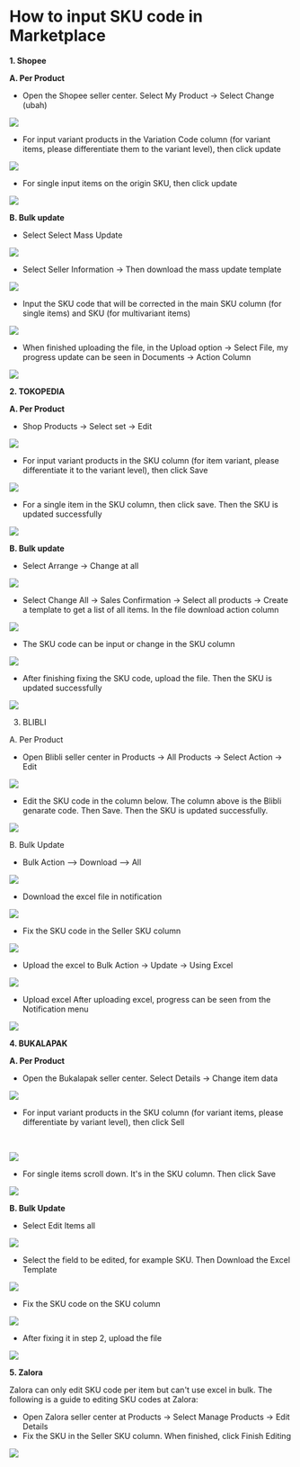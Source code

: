 # How to input SKU code in Marketplace

**1. Shopee**

**A. Per Product**

* Open the Shopee seller center. Select My Product -&gt; Select Change \(ubah\)

![](https://gblobscdn.gitbook.com/assets%2F-MQjyQQDEkdPNmbOIMd5%2F-MUSWBA4kKohiTyJIkoi%2F-MUSnEadckZRHmWAWjD3%2Fimage.png?alt=media&token=04152c55-e2bd-4d3a-bc1d-479236fea33f)

* For input variant products in the Variation Code column \(for variant items, please differentiate them to the variant level\), then click update

![](https://gblobscdn.gitbook.com/assets%2F-MQjyQQDEkdPNmbOIMd5%2F-MUSWBA4kKohiTyJIkoi%2F-MUSoqcO8BI_CJUNynEK%2Fimage.png?alt=media&token=2404d94c-e27f-45e1-b4f2-67322cbb4770)

* For single input items on the origin SKU, then click update

![](https://gblobscdn.gitbook.com/assets%2F-MQjyQQDEkdPNmbOIMd5%2F-MUSWBA4kKohiTyJIkoi%2F-MUSpRRU-2d4tB2Ev-2Q%2Fimage.png?alt=media&token=8b052467-bce5-4823-890b-0791357b0a71)

 **B. Bulk update**

* Select Select Mass Update

![](https://gblobscdn.gitbook.com/assets%2F-MQjyQQDEkdPNmbOIMd5%2F-MUSWBA4kKohiTyJIkoi%2F-MUSq2-eollahFqwiBZo%2Fimage.png?alt=media&token=4984189a-e852-4d9d-8147-528eb12bf217)

* Select Seller Information -&gt; Then download the mass update template

![](https://gblobscdn.gitbook.com/assets%2F-MQjyQQDEkdPNmbOIMd5%2F-MUSWBA4kKohiTyJIkoi%2F-MUSqNN32U1pQuTme0Ad%2Fimage.png?alt=media&token=2dfee238-76e7-41a6-a72c-a8b66041c7e5)

* Input the SKU code that will be corrected in the main SKU column \(for single items\) and SKU \(for multivariant items\)

![](https://gblobscdn.gitbook.com/assets%2F-MQjyQQDEkdPNmbOIMd5%2F-MUSWBA4kKohiTyJIkoi%2F-MUSr1eGxpY6N7qtSkXh%2Fimage.png?alt=media&token=47c6f47a-b1c1-4200-b41a-758a8175c01d)

* When finished uploading the file, in the Upload option -&gt; Select File, my progress update can be seen in Documents -&gt; Action Column

![](https://gblobscdn.gitbook.com/assets%2F-MQjyQQDEkdPNmbOIMd5%2F-MUSWBA4kKohiTyJIkoi%2F-MUSrXbu8Y6gQQcAyCOz%2Fimage.png?alt=media&token=b05d097e-915a-4664-a542-99ba11a9e8e9)

**2. TOKOPEDIA**

**A. Per Product**

* Shop Products -&gt; Select set -&gt; Edit

![](https://gblobscdn.gitbook.com/assets%2F-MQjyQQDEkdPNmbOIMd5%2F-MUSsabBgDo6wNksj7Z3%2F-MUStRrmtdWBWcHqkfye%2Fimage.png?alt=media&token=056fb9f2-1bf6-4fba-a713-2975ea8cac4e)

* For input variant products in the SKU column \(for item variant, please differentiate it to the variant level\), then click Save

![](https://gblobscdn.gitbook.com/assets%2F-MQjyQQDEkdPNmbOIMd5%2F-MUSsabBgDo6wNksj7Z3%2F-MUSthBLQB92mNTzlW1-%2Fimage.png?alt=media&token=55184394-fff3-4b90-9a37-2e1dbe99df22)

* For a single item in the SKU column, then click save. Then the SKU is updated successfully

![](https://gblobscdn.gitbook.com/assets%2F-MQjyQQDEkdPNmbOIMd5%2F-MUSsabBgDo6wNksj7Z3%2F-MUSuIE4CtdBydThNRmI%2Fimage.png?alt=media&token=07b68360-308f-4ec7-8696-0c0854943b06)

**B. Bulk update**

* Select Arrange -&gt; Change at all

![](https://gblobscdn.gitbook.com/assets%2F-MQjyQQDEkdPNmbOIMd5%2F-MUSsabBgDo6wNksj7Z3%2F-MUSuspl7m_W8zZGAUEw%2Fimage.png?alt=media&token=fe1aef28-c625-49eb-8856-25269f19274b)

* Select Change All -&gt; Sales Confirmation -&gt; Select all products -&gt; Create a template to get a list of all items. In the file download action column

![](https://gblobscdn.gitbook.com/assets%2F-MQjyQQDEkdPNmbOIMd5%2F-MUSsabBgDo6wNksj7Z3%2F-MUSw3GZcIcQynbqtRaZ%2Fimage.png?alt=media&token=524934e2-5bce-4c3b-a6c1-7285a5ae610f)

* The SKU code can be input or change in the SKU column

![](https://gblobscdn.gitbook.com/assets%2F-MQjyQQDEkdPNmbOIMd5%2F-MUSsabBgDo6wNksj7Z3%2F-MUSwm38zPESQiql9Ux-%2Fimage.png?alt=media&token=2404e37f-a23d-43b3-bc4a-df385d15d3a0)

* After finishing fixing the SKU code, upload the file. Then the SKU is updated successfully

![](https://gblobscdn.gitbook.com/assets%2F-MQjyQQDEkdPNmbOIMd5%2F-MUSsabBgDo6wNksj7Z3%2F-MUSx9zEz2iY_SFIW3Gj%2Fimage.png?alt=media&token=a00939f0-5613-4567-bda2-7e4711416e02)

3. BLIBLI

A. Per Product

* Open Blibli seller center in Products -&gt; All Products -&gt; Select Action -&gt; Edit

![](https://gblobscdn.gitbook.com/assets%2F-MQjyQQDEkdPNmbOIMd5%2F-MUSy6YhLuIsAAfSYmlM%2F-MUSyzs8F7xTAEdBIyeZ%2Fimage.png?alt=media&token=c114210b-e1ef-4c7e-930f-ffd81414a4f1)

* Edit the SKU code in the column below. The column above is the Blibli genarate code. Then Save. Then the SKU is updated successfully.

![](https://gblobscdn.gitbook.com/assets%2F-MQjyQQDEkdPNmbOIMd5%2F-MUSy6YhLuIsAAfSYmlM%2F-MUSzKRoRDjMQyRDY7Ja%2Fimage.png?alt=media&token=eeda9c46-4385-464c-9413-ce8bb4f98cc6)

B. Bulk Update

* Bulk Action --&gt; Download --&gt; All

![](https://gblobscdn.gitbook.com/assets%2F-MQjyQQDEkdPNmbOIMd5%2F-MUSzs6_u09o1eutnepO%2F-MUT-kzX_FDQZsUKL-Xt%2Fimage.png?alt=media&token=95361964-a212-4f46-bfa6-86ac030af653)

* Download the excel file in notification

![](https://gblobscdn.gitbook.com/assets%2F-MQjyQQDEkdPNmbOIMd5%2F-MUSzs6_u09o1eutnepO%2F-MUT0CJCopKS8-jyXEsF%2Fimage.png?alt=media&token=a90c021a-99c9-424c-bdff-463f4ac26840)

* Fix the SKU code in the Seller SKU column

![](https://gblobscdn.gitbook.com/assets%2F-MQjyQQDEkdPNmbOIMd5%2F-MUSzs6_u09o1eutnepO%2F-MUT0N-j32clFYi3ei-u%2Fimage.png?alt=media&token=6d3dab44-4fdc-410e-b4f5-84134abe5170)

* Upload the excel to Bulk Action -&gt; Update -&gt; Using Excel

![](https://gblobscdn.gitbook.com/assets%2F-MQjyQQDEkdPNmbOIMd5%2F-MUSzs6_u09o1eutnepO%2F-MUT0d9jC_mLkFFYq1GO%2Fimage.png?alt=media&token=71d2d726-7097-47f5-be97-b1bb7d82fed8)

* Upload excel After uploading excel, progress can be seen from the Notification menu

![](https://gblobscdn.gitbook.com/assets%2F-MQjyQQDEkdPNmbOIMd5%2F-MUSzs6_u09o1eutnepO%2F-MUT13U-Cq1SaTNP1X-T%2Fimage.png?alt=media&token=80ad8f9f-8020-4e23-9df2-f529446460b8)

**4. BUKALAPAK**

**A. Per Product**

* Open the Bukalapak seller center. Select Details -&gt; Change item data

![](https://gblobscdn.gitbook.com/assets%2F-MQjyQQDEkdPNmbOIMd5%2F-MUT1DYOvJZM5vJxM_W-%2F-MUT1ZupVEMNXOKm5PDb%2Fimage.png?alt=media&token=1ab0aea9-afb9-4c02-a1d0-7b3f8218513c)

* For input variant products in the SKU column \(for variant items, please differentiate by variant level\), then click Sell

  ​

![](https://gblobscdn.gitbook.com/assets%2F-MQjyQQDEkdPNmbOIMd5%2F-MUT1DYOvJZM5vJxM_W-%2F-MUT2QGRSxixLwd36_Tb%2Fimage.png?alt=media&token=76d883da-3b98-4019-9dff-0a0bd6166f51)

* For single items scroll down. It's in the SKU column. Then click Save

![](https://gblobscdn.gitbook.com/assets%2F-MQjyQQDEkdPNmbOIMd5%2F-MUT1DYOvJZM5vJxM_W-%2F-MUT2pSmQuY52046A1b1%2Fimage.png?alt=media&token=8b16b67c-cb68-4d5b-9947-aa72f65d16fa)

**B. Bulk Update**

* Select Edit Items all

![](https://gblobscdn.gitbook.com/assets%2F-MQjyQQDEkdPNmbOIMd5%2F-MUT1DYOvJZM5vJxM_W-%2F-MUT3DQz6CB91mthLslQ%2Fimage.png?alt=media&token=666caef4-52dc-4626-8260-4b45f79eb4da)

* Select the field to be edited, for example SKU. Then Download the Excel Template

![](https://gblobscdn.gitbook.com/assets%2F-MQjyQQDEkdPNmbOIMd5%2F-MUT1DYOvJZM5vJxM_W-%2F-MUT3X8flO7vwGxI_NdJ%2Fimage.png?alt=media&token=a33146e4-bc0c-44d6-8b78-3346be94c593)

*  Fix the SKU code on the SKU column

![](https://gblobscdn.gitbook.com/assets%2F-MQjyQQDEkdPNmbOIMd5%2F-MUT1DYOvJZM5vJxM_W-%2F-MUT3i8VVv0gTm9fGGXv%2Fimage.png?alt=media&token=4ab81197-5e5e-49ee-ace7-fcc2ad570e27)

* After fixing it in step 2, upload the file

![](https://gblobscdn.gitbook.com/assets%2F-MQjyQQDEkdPNmbOIMd5%2F-MUT1DYOvJZM5vJxM_W-%2F-MUT3w_8S58s2YSvsnqU%2Fimage.png?alt=media&token=965077d2-82fd-41be-9f6b-47d08fbf8fbc)

**5. Zalora** 

Zalora can only edit SKU code per item but can't use excel in bulk. The following is a guide to editing SKU codes at Zalora:

* Open Zalora seller center at Products -&gt; Select Manage Products -&gt; Edit Details
* Fix the SKU in the Seller SKU column. When finished, click Finish Editing

![](https://gblobscdn.gitbook.com/assets%2F-MQjyQQDEkdPNmbOIMd5%2F-MUT54aMoBT-Ahj94DoQ%2F-MUT6R2hUdbjx2Qn3wKQ%2Fimage.png?alt=media&token=5830e48b-9f63-496a-b83f-dc25f8dcd0e2)


